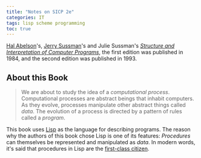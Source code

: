 ```yaml
---
title: "Notes on SICP 2e"
categories: IT
tags: lisp scheme programming
toc: true
---
```


[Hal Abelson](http://groups.csail.mit.edu/mac/users/hal/hal.html)'s, [Jerry Sussman](http://groups.csail.mit.edu/mac/users/gjs/gjs.html)'s and Julie Sussman's [*Structure and Interpretation of Computer Programs*](https://mitpress.mit.edu/sites/default/files/sicp/index.html), the first edition was published in 1984, and the second edition was published in 1993.

## About this Book

> We are about to study the idea of a *computational process*. Computational processes are abstract beings that inhabit computers. As they evolve, processes manipulate other abstract things called *data*. The evolution of a process is directed by a pattern of rules called a *program*.

This book uses [Lisp](https://en.wikipedia.org/wiki/Lisp_(programming_language)) as the language for describing programs. The reason why the authors of this book chose Lisp is one of its features: *Procedures* can themselves be represented and manipulated as *data*. In modern words, it's said that procedures in Lisp are the [first-class citizen](https://en.wikipedia.org/wiki/First-class_citizen).
